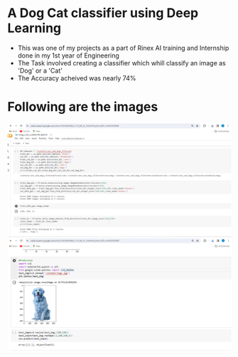 # A Dog Cat classifier using Deep Learning
- This was one of my projects as a part of Rinex AI training and Internship done in my 1st year of Engineering
- The Task involved creating a classifier which whill classify an image as 'Dog' or a 'Cat'
- The Accuracy acheived was nearly 74%

# Following are the images
![img-1](images/img1.png)
![img-2](images/img2.png)
